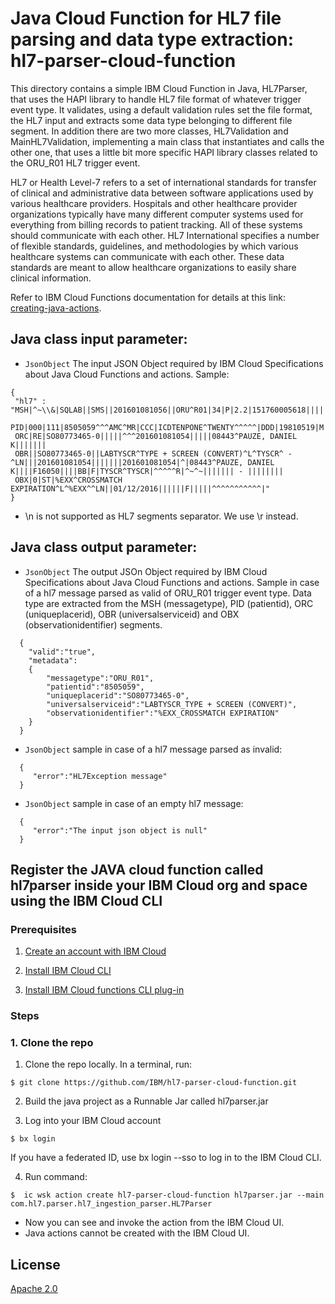 # Java Cloud Function for HL7 file parsing and data type extraction: hl7-parser-cloud-function

This directory contains a simple IBM Cloud Function in Java, HL7Parser, that uses the HAPI library to handle HL7 file format of whatever trigger event type. It validates, using a default validation rules set the file format, the HL7 input and extracts some data type belonging to different file segment. In addition there are two more classes, HL7Validation and MainHL7Validation, implementing a main class that instantiates and calls the other one, that uses a little bit more specific HAPI library classes related to the ORU_R01 HL7 trigger event. 

HL7 or Health Level-7 refers to a set of international standards for transfer of clinical and administrative data between software applications used by various healthcare providers. Hospitals and other healthcare provider organizations typically have many different computer systems used for everything from billing records to patient tracking. All of these systems should communicate with each other. HL7 International specifies a number of flexible standards, guidelines, and methodologies by which various healthcare systems can communicate with each other. These data standards are meant to allow healthcare organizations to easily share clinical information.

Refer to IBM Cloud Functions documentation for details at this link: [creating-java-actions](https://console.bluemix.net/docs/openwhisk/openwhisk_actions.html#creating-java-actions).


## Java class input parameter:
 * `JsonObject` The input JSON Object required by IBM Cloud Specifications about Java Cloud Functions and actions. 
    Sample:
 
 ```
 {
  "hl7" : "MSH|^~\\&|SQLAB||SMS||201601081056||ORU^R01|34|P|2.2|151760005618||||||^^^^^
  PID|000|111|8505059^^^AMC^MR|CCC|ICDTENPONE^TWENTY^^^^^|DDD|19810519|M|EEE|FFF|GGG|HHH|||MMM|NNN|OOO|500084652^^^^^
  ORC|RE|SO80773465-0|||||^^^201601081054|||||08443^PAUZE, DANIEL K|||||||
  OBR||SO80773465-0||LABTYSCR^TYPE + SCREEN (CONVERT)^L^TYSCR^ - ^LN|||201601081054|||||||201601081054|^|08443^PAUZE, DANIEL K||||F16050||||BB|F|TYSCR^TYSCR|^^^^^R|^~^~||||||| - ||||||||  
  OBX|0|ST|%EXX^CROSSMATCH EXPIRATION^L^%EXX^^LN||01/12/2016||||||F|||||^^^^^^^^^^^|"
 }
 ```
 * \n is not supported as HL7 segments separator. We use \r instead. 

## Java class output parameter:
* `JsonObject` The output JSOn Object required by IBM Cloud Specifications about Java Cloud Functions and actions.
Sample in case of a hl7 message parsed as valid of ORU_R01 trigger event type. Data type are extracted from the MSH (messagetype), PID (patientid), ORC (uniqueplacerid), OBR (universalserviceid) and OBX (observationidentifier) segments.

```
  {
    "valid":"true",
    "metadata":
    {
  		"messagetype":"ORU_R01",
  		"patientid":"8505059",
  		"uniqueplacerid":"SO80773465-0",
  		"universalserviceid":"LABTYSCR_TYPE + SCREEN (CONVERT)",
  		"observationidentifier":"%EXX_CROSSMATCH EXPIRATION"
    }
  }
```
* `JsonObject` sample in case of a hl7 message parsed as invalid:

```
  {
     "error":"HL7Exception message"
  }
```
* `JsonObject` sample in case of an empty hl7 message:

```
  {
     "error":"The input json object is null"
  }
```

## Register the JAVA cloud function called hl7parser inside your IBM Cloud org and space using the IBM Cloud CLI

### Prerequisites
1. [Create an account with IBM Cloud](https://console.bluemix.net/registration/)

2. [Install IBM Cloud CLI](https://console.bluemix.net/docs/cli/reference/bluemix_cli/get_started.html#getting-started)

3. [Install IBM Cloud functions CLI plug-in](https://console.bluemix.net/docs/openwhisk/bluemix_cli.html#cloudfunctions_cli)

### Steps 

### 1. Clone the repo

1. Clone the repo locally. In a terminal, run:

```
$ git clone https://github.com/IBM/hl7-parser-cloud-function.git
```
2. Build the java project as a Runnable Jar called hl7parser.jar

3. Log into your IBM Cloud account

```
$ bx login 
```

If you have a federated ID, use bx login --sso to log in to the IBM Cloud CLI.

4. Run command:

```
$  ic wsk action create hl7-parser-cloud-function hl7parser.jar --main com.hl7.parser.hl7_ingestion_parser.HL7Parser
```
* Now you can see and invoke the action from the IBM Cloud UI.
* Java actions cannot be created with the IBM Cloud UI.

 
 

## License

[Apache 2.0](LICENSE)
